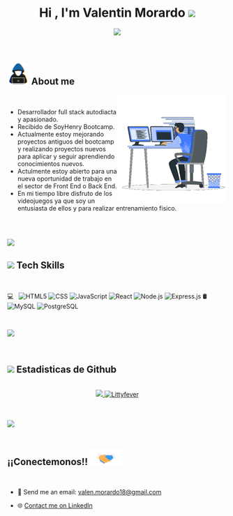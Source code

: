 <h1 align="center"><b>Hi , I'm Valentin Morardo </b><img src="https://media.giphy.com/media/hvRJCLFzcasrR4ia7z/giphy.gif" width="35"></h1>

<p align="center">
  <a href="https://github.com/DenverCoder1/readme-typing-svg"><img src="https://readme-typing-svg.herokuapp.com?font=Time+New+Roman&color=cyan&size=25&center=true&vCenter=true&width=600&height=100&lines=Full+Stack+Developer...&hearts;++;Self-taught+and+active+learner/researcher,;Love+to+learn+new+stuffs..<3"></a>
</p>

<br>

## <picture><img src = "https://github.com/Littyfever/Littyfever/blob/main/assets/readmeImages/about_me.gif" width = 50px></picture> **About me**

<picture> <img align="right" src="https://github.com/Littyfever/Littyfever/blob/main/assets/readmeImages/Right_Side.gif" width = 250px></picture>

<br>

- Desarrollador full stack autodiacta y apasionado.
- Recibido de SoyHenry Bootcamp.
- Actualmente estoy mejorando proyectos antiguos del bootcamp y realizando proyectos nuevos para aplicar y seguir aprendiendo conocimientos nuevos.
- Actulmente estoy abierto para una nueva oportunidad de trabajo en el sector de Front End o Back End. <!-- [my resume](*LINK*) -->
- En mi tiempo libre disfruto de los videojuegos ya que soy un entusiasta de ellos y para realizar entrenamiento fisico.

<br><br>

<img src="https://user-images.githubusercontent.com/73097560/115834477-dbab4500-a447-11eb-908a-139a6edaec5c.gif"><br>

## <img src="https://media2.giphy.com/media/QssGEmpkyEOhBCb7e1/giphy.gif?cid=ecf05e47a0n3gi1bfqntqmob8g9aid1oyj2wr3ds3mg700bl&rid=giphy.gif" width ="25"><b> Tech Skills</b>

<br>

<p align="center">

💻 &nbsp;
![HTML5](https://img.shields.io/badge/-HTML5-FFFFFF?style=flat&logo=HTML5)
![CSS](https://img.shields.io/badge/-CSS-FFFFFF?style=flat&logo=CSS3&logoColor=1572B6)
![JavaScript](https://img.shields.io/badge/-JavaScript-FFFFFF?style=flat&logo=javascript)
![React](https://img.shields.io/badge/-React-FFFFFF?style=flat&logo=react)
![Node.js](https://img.shields.io/badge/-Node.js-FFFFFF?style=flat&logo=node.js)
![Express.js](https://img.shields.io/badge/-Express.js-FFFFFF?style=flat&logo=express&logoColor=000000)
🛢 &nbsp;
![MySQL](https://img.shields.io/badge/-MySQL-FFFFFF?style=flat&logo=mysql)
![PostgreSQL](https://img.shields.io/badge/-PostgreSQL-FFFFFF?style=flat&logo=PostgreSQL)

<br>

<img src="https://user-images.githubusercontent.com/73097560/115834477-dbab4500-a447-11eb-908a-139a6edaec5c.gif"><br>

<br>

## <img src="https://media.giphy.com/media/iY8CRBdQXODJSCERIr/giphy.gif" width="35"><b> Estadisticas de Github </b>

<br>

<div align="center">

<a href="https://github.com/Littyfever">
  <img src="https://github-readme-stats.vercel.app/api?username=Littyfever&include_all_commits=true&count_private=true&show_icons=true&line_height=20&title_color=7A7ADB&icon_color=2234AE&text_color=D3D3D3&bg_color=0,000000,130F40" width="450"/>
  <img src="https://github-readme-stats.vercel.app/api/top-langs?username=Littyfever&show_icons=true&locale=en&layout=compact&line_height=20&title_color=7A7ADB&icon_color=2234AE&text_color=D3D3D3&bg_color=0,000000,130F40" width="375"  alt="Littyfever"/>

</a>
</div>

<br>
<br>
<br>

<img src="https://user-images.githubusercontent.com/73097560/115834477-dbab4500-a447-11eb-908a-139a6edaec5c.gif">

<br>
<br>

## <b> ¡¡Conectemonos!!</b><img src="https://github.com/Littyfever/Littyfever/blob/main/assets/readmeImages/handshake.gif" width ="80">

<br>
<div align='left'>

<ul>

<li>

 📧 Send me an email: valen.morardo18@gmail.com
</li>

<li>

 🌐 [Contact me on LinkedIn](https://www.linkedin.com/in/valentin-morardo-b125ba240/)
</li>


</ul>
